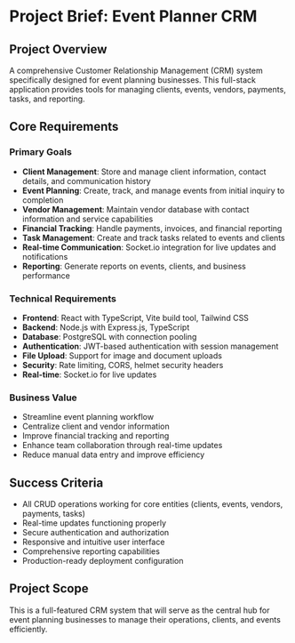 # Project Brief: Event Planner CRM

## Project Overview
A comprehensive Customer Relationship Management (CRM) system specifically designed for event planning businesses. This full-stack application provides tools for managing clients, events, vendors, payments, tasks, and reporting.

## Core Requirements

### Primary Goals
- **Client Management**: Store and manage client information, contact details, and communication history
- **Event Planning**: Create, track, and manage events from initial inquiry to completion
- **Vendor Management**: Maintain vendor database with contact information and service capabilities
- **Financial Tracking**: Handle payments, invoices, and financial reporting
- **Task Management**: Create and track tasks related to events and clients
- **Real-time Communication**: Socket.io integration for live updates and notifications
- **Reporting**: Generate reports on events, clients, and business performance

### Technical Requirements
- **Frontend**: React with TypeScript, Vite build tool, Tailwind CSS
- **Backend**: Node.js with Express.js, TypeScript
- **Database**: PostgreSQL with connection pooling
- **Authentication**: JWT-based authentication with session management
- **File Upload**: Support for image and document uploads
- **Security**: Rate limiting, CORS, helmet security headers
- **Real-time**: Socket.io for live updates

### Business Value
- Streamline event planning workflow
- Centralize client and vendor information
- Improve financial tracking and reporting
- Enhance team collaboration through real-time updates
- Reduce manual data entry and improve efficiency

## Success Criteria
- All CRUD operations working for core entities (clients, events, vendors, payments, tasks)
- Real-time updates functioning properly
- Secure authentication and authorization
- Responsive and intuitive user interface
- Comprehensive reporting capabilities
- Production-ready deployment configuration

## Project Scope
This is a full-featured CRM system that will serve as the central hub for event planning businesses to manage their operations, clients, and events efficiently.

